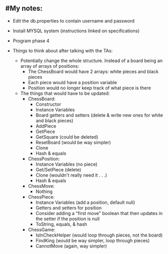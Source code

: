 #My notes:
-
- Edit the db.properties to contain username and password
- Install MYSQL system (instructions linked on specifications)
- Program phase 4

- Things to think about after talking with the TAs:
  - Potentially change the whole structure. Instead of a board being an array of arrays of positions:
    - The ChessBoard would have 2 arrays: white pieces and black pieces
    - Each piece would have a position variable
    - Position would no longer keep track of what piece is there
  - The things that would have to be updated:
    - ChessBoard:
      - Constructor
      - Instance Variables
      - Board getters and setters (delete & write new ones for white and black pieces)
      - AddPiece
      - GetPiece
      - GetSquare (could be deleted)
      - ResetBoard (would be way simpler)
      - Clone
      - Hash & equals
    - ChessPosition:
      - Instance Variables (no piece)
      - Get/SetPiece (delete)
      - Clone (wouldn't really need it . . .)
      - Hash & equals
    - ChessMove:
      - Nothing
    - ChessPiece:
      - Instance Variables (add a position, default null)
      - Getters and setters for position
      - Consider adding a "first move" boolean that then updates in the setter if the position is null
      - ToString, equals, & hash
    - ChessGame:
      - IsInCheckHelper (would loop through pieces, not the board)
      - FindKing (would be way simpler, loop through pieces)
      - CannotMove (again, way simpler)